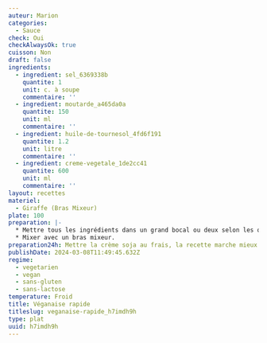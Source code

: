```yaml
---
auteur: Marion
categories:
  - Sauce
check: Oui
checkAlwaysOk: true
cuisson: Non
draft: false
ingredients:
  - ingredient: sel_6369338b
    quantite: 1
    unit: c. à soupe
    commentaire: ''
  - ingredient: moutarde_a465da0a
    quantite: 150
    unit: ml
    commentaire: ''
  - ingredient: huile-de-tournesol_4fd6f191
    quantite: 1.2
    unit: litre
    commentaire: ''
  - ingredient: creme-vegetale_1de2cc41
    quantite: 600
    unit: ml
    commentaire: ''
layout: recettes
materiel:
  - Giraffe (Bras Mixeur)
plate: 100
preparation: |-
  * Mettre tous les ingrédients dans un grand bocal ou deux selon les quantités. La crème soja doit être froide.
  * Mixer avec un bras mixeur.
preparation24h: Mettre la crème soja au frais, la recette marche mieux si elle est froide (pas testé autrement)
publishDate: 2024-03-08T11:49:45.632Z
regime:
  - vegetarien
  - vegan
  - sans-gluten
  - sans-lactose
temperature: Froid
title: Véganaise rapide
titleslug: veganaise-rapide_h7imdh9h
type: plat
uuid: h7imdh9h
---
```

